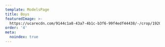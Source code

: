 ```yaml
---
template: ModelsPage
title: Boys
featuredImage: >-
  https://ucarecdn.com/9144c1a8-43a7-4b1c-b3f6-99f4edf44438/-/crop/1920x803/0,0/-/preview/
order: '4'
meta:
  noindex: true
---
```


